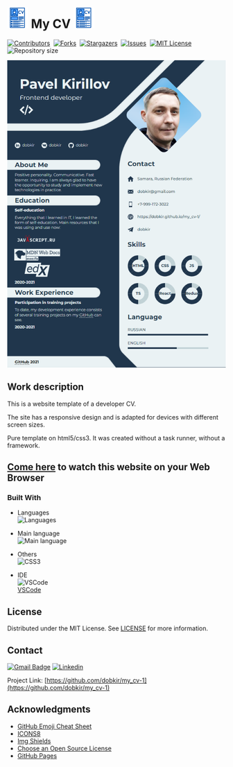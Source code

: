 # ![Landing page icon](/img/icons8-cv-48.png) My CV ![Landing page icon](/img/icons8-cv-48.png)

[![Contributors][contributors-shield]][contributors-url]&nbsp;
[![Forks][forks-shield]][forks-url]&nbsp;
[![Stargazers][stars-shield]][stars-url]&nbsp;
[![Issues][issues-shield]][issues-url]&nbsp;
[![MIT License][license-shield]][license-url]&nbsp;
![Repository size][repo-size-shield]&nbsp;

![Website trailer][product-screenshot]

<!-- WORK DESCRIPTION -->
## Work description

This is a website template of a developer CV.

The site has a responsive design and is adapted for devices with different screen sizes.

Pure template on html5/css3. It was created without a task runner, without a framework.

<!-- LINK TO WEBSITE -->
## [Come here](https://dobkir.github.io/my_cv-1/) to watch this website on your Web Browser

<!-- TOOLS -->
### Built With

- Languages<br>
![Languages][languages-shield]

- Main language<br>
![Main language][main-language-shield]

- Others<br>
![CSS3](https://img.shields.io/badge/CSS3-40.3%25-563d7c?logo=CSS3&logoColor=fafafa&style=for-the-badge)

- IDE<br>
![VSCode](https://img.icons8.com/color/48/000000/visual-studio-code-2019.png)<br>
 [VSCode](https://code.visualstudio.com/)

<!-- LICENSE -->
## License

Distributed under the MIT License. See [LICENSE](LICENSE.txt) for more information.

<!-- CONTACT -->
## Contact

[![Gmail Badge](https://img.shields.io/badge/Gmail-d14836?style=for-the-badge&logo=Gmail&logoColor=white&link=mailto:p.kirillov2020@gmail.com)](mailto:p.kirillov2020@gmail.com)
[![Linkedin](https://img.shields.io/badge/-LinkedIn-black.svg?style=for-the-badge&logo=linkedin&colorB=555)](https://www.linkedin.com/in/pavel-kirillov-dobkir)

Project Link: [https://github.com/dobkir/my_cv-1](https://github.com/dobkir/my_cv-1)

<!-- ACKNOWLEDGMENTS -->
## Acknowledgments
- [GitHub Emoji Cheat Sheet](https://www.webpagefx.com/tools/emoji-cheat-sheet)
- [ICONS8](https://icons8.com/)
- [Img Shields](https://shields.io)
- [Choose an Open Source License](https://choosealicense.com)
- [GitHub Pages](https://pages.github.com)

<!-- MARKDOWN LINKS & IMAGES -->
<!-- https://www.markdownguide.org/basic-syntax/#reference-style-links -->
[contributors-shield]: https://img.shields.io/github/contributors/dobkir/my_cv-1.svg?style=for-the-badge
[contributors-url]: https://github.com/dobkir/my_cv-1/graphs/contributors
[forks-shield]: https://img.shields.io/github/forks/dobkir/my_cv-1.svg?style=for-the-badge
[forks-url]: https://github.com/dobkir/my_cv-1/network/members
[stars-shield]: https://img.shields.io/github/stars/dobkir/my_cv-1.svg?style=for-the-badge
[stars-url]: https://github.com/dobkir/my_cv-1/stargazers
[issues-shield]: https://img.shields.io/github/issues/dobkir/my_cv-1.svg?style=for-the-badge
[issues-url]: https://github.com/dobkir/my_cv-1/issues
[license-shield]: https://img.shields.io/github/license/dobkir/my_cv-1.svg?style=for-the-badge
[license-url]: https://github.com/dobkir/my_cv-1/blob/master/LICENSE.txt
[repo-size-shield]: https://img.shields.io/github/repo-size/dobkir/my_cv-1.svg?style=for-the-badge
[languages-shield]: https://img.shields.io/github/languages/count/dobkir/my_cv-1.svg?style=for-the-badge
[main-language-shield]: https://img.shields.io/github/languages/top/dobkir/my_cv-1.svg?style=for-the-badge&color=e34c26
[product-screenshot]: /img/my_cv-1_screenshoot.png
